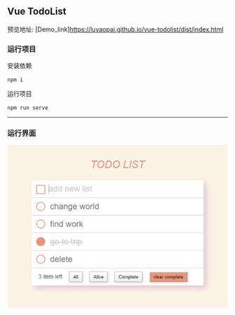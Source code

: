 ## Vue TodoList

预览地址: [Demo_link]https://luyaopai.github.io/vue-todolist/dist/index.html

### 运行项目

安装依赖

```
npm i
```

运行项目

```
npm run serve
```

------

### 运行界面

![img](https://raw.githubusercontent.com/luyaopai/vue-todolist/master/public/screen.jpg)
